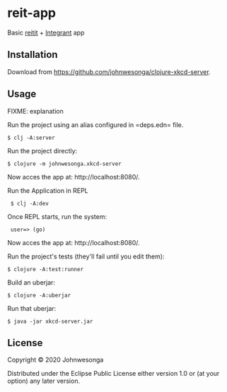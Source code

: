 # reit-app

Basic [reitit](https://github.com/metosin/reitit) + [Integrant](https://github.com/weavejester/integrant) app


## Installation

Download from https://github.com/johnwesonga/clojure-xkcd-server.

## Usage

FIXME: explanation

Run the project using an alias configured in =deps.edn= file.

    $ clj -A:server

Run the project directly:

    $ clojure -m johnwesonga.xkcd-server

Now acces the app at: http://localhost:8080/.

Run the Application in REPL

     $ clj -A:dev

Once REPL starts, run the system:
  
     user=> (go)
  
Now acces the app at: http://localhost:8080/.

Run the project's tests (they'll fail until you edit them):

    $ clojure -A:test:runner

Build an uberjar:

    $ clojure -A:uberjar

Run that uberjar:

    $ java -jar xkcd-server.jar

## License

Copyright © 2020 Johnwesonga

Distributed under the Eclipse Public License either version 1.0 or (at
your option) any later version.

